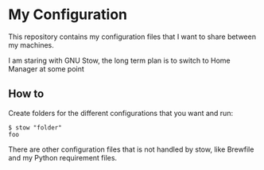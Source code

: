 # My Configuration

This repository contains my configuration files that I want to share between my
machines.

I am staring with GNU Stow, the long term plan is to switch to Home Manager at
some point

## How to
Create folders for the different configurations that you want and run:

```console
$ stow "folder"
foo
```
There are other configuration files that is not handled by stow, like Brewfile
and my Python requirement files.

